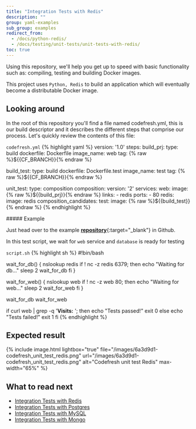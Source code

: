 ```yaml
---
title: "Integration Tests with Redis"
description: ""
group: yaml-examples
sub_group: examples
redirect_from:
  - /docs/python-redis/
  - /docs/testing/unit-tests/unit-tests-with-redis/   
toc: true
---
```


Using this repository, we'll help you get up to speed with basic functionality such as: compiling, testing and building Docker images.

This project uses `Python, Redis` to build an application which will eventually become a distributable Docker image. 

## Looking around
In the root of this repository you'll find a file named codefresh.yml, this is our build descriptor and it describes the different steps that comprise our process. Let's quickly review the contents of this file:

  `codefresh.yml`
{% highlight yaml %}
version: '1.0'
steps:
  build_prj:
    type: build
    dockerfile: Dockerfile
    image_name: web
    tag: {% raw %}${{CF_BRANCH}}{% endraw %}

  build_test:
    type: build
    dockerfile: Dockerfile.test
    image_name: test
    tag: {% raw %}${{CF_BRANCH}}{% endraw %}

  unit_test:
    type: composition
    composition:
      version: '2'
      services:
        web:
          image: {% raw %}${{build_prj}}{% endraw %}
          links:
            - redis
          ports:
            - 80
        redis:
          image: redis
    composition_candidates:
      test:
        image: {% raw %}${{build_test}}{% endraw %}
{% endhighlight %} 
  
<div class="bd-callout bd-callout-info" markdown="1">
##### Example

Just head over to the example [__repository__](https://github.com/codefreshdemo/example_python_redis){:target="_blank"} in Github.
</div>

In this test script, we wait for `web` service and `database` is ready for testing

  `script.sh`
{% highlight sh %}
#!bin/bash

wait_for_db() {
  nslookup redis
  if ! nc -z redis 6379; then
    echo "Waiting for db..."
    sleep 2
    wait_for_db
  fi
}

wait_for_web() {
  nslookup web
  if ! nc -z web 80; then
    echo "Waiting for web..."
    sleep 2
    wait_for_web
  fi
}

wait_for_db
wait_for_web

if curl web | grep -q '<b>Visits:</b> '; then
  echo "Tests passed!"
  exit 0
else
  echo "Tests failed!"
  exit 1
fi
{% endhighlight %} 
  
## Expected result

{% include image.html lightbox="true" file="/images/6a3d9d1-codefresh_unit_test_redis.png" url="/images/6a3d9d1-codefresh_unit_test_redis.png" alt="Codefresh unit test Redis" max-width="65%" %}

## What to read next

- [Integration Tests with Redis]({{site.baseurl}}/docs/yaml-examples/examples/integration-tests-with-redis/)
- [Integration Tests with Postgres]({{site.baseurl}}/docs/yaml-examples/examples/integration-tests-with-postgres/)
- [Integration Tests with MySQL]({{site.baseurl}}/docs/yaml-examples/examples/integration-tests-with-mysql/)
- [Integration Tests with Mongo]({{site.baseurl}}/docs/yaml-examples/examples/integration-tests-with-mongo/)
